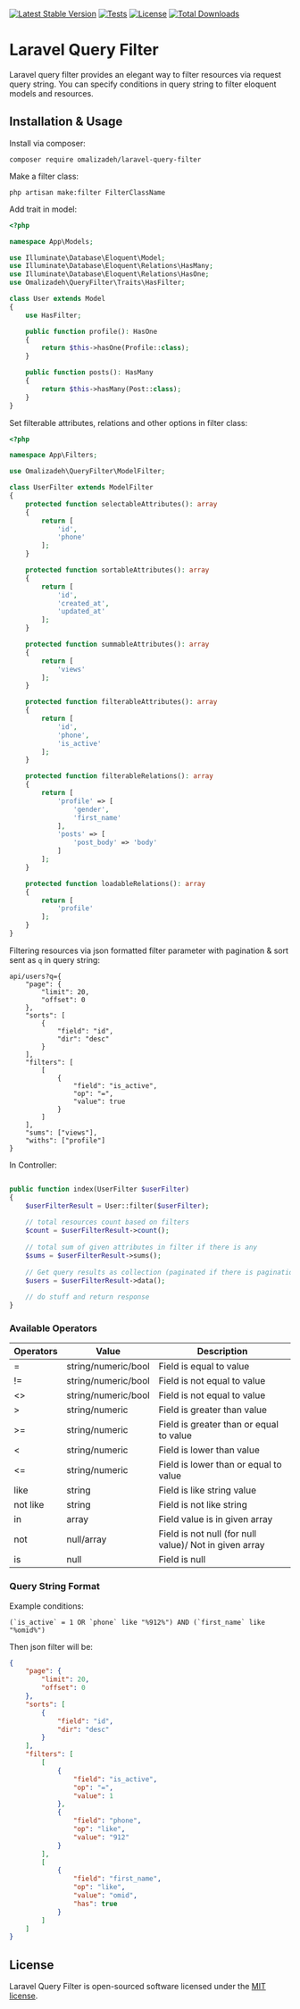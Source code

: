 [![Latest Stable Version](https://poser.pugx.org/omalizadeh/laravel-query-filter/v)](https://packagist.org/packages/omalizadeh/laravel-query-filter)
[![Tests](https://github.com/omalizadeh/laravel-query-filter/actions/workflows/tests.yml/badge.svg)](https://github.com/omalizadeh/laravel-query-filter/actions/workflows/tests.yml)
[![License](https://poser.pugx.org/omalizadeh/laravel-query-filter/license)](https://packagist.org/packages/omalizadeh/laravel-query-filter)
[![Total Downloads](https://poser.pugx.org/omalizadeh/laravel-query-filter/downloads)](https://packagist.org/packages/omalizadeh/laravel-query-filter)

# Laravel Query Filter

Laravel query filter provides an elegant way to filter resources via request query string. You can specify conditions in
query string to filter eloquent models and resources.

## Installation & Usage

Install via composer:

```
composer require omalizadeh/laravel-query-filter
```

Make a filter class:

```
php artisan make:filter FilterClassName
```

Add trait in model:

```php
<?php

namespace App\Models;

use Illuminate\Database\Eloquent\Model;
use Illuminate\Database\Eloquent\Relations\HasMany;
use Illuminate\Database\Eloquent\Relations\HasOne;
use Omalizadeh\QueryFilter\Traits\HasFilter;

class User extends Model
{
    use HasFilter;

    public function profile(): HasOne
    {
        return $this->hasOne(Profile::class);
    }

    public function posts(): HasMany
    {
        return $this->hasMany(Post::class);
    }
}
```

Set filterable attributes, relations and other options in filter class:

```php
<?php

namespace App\Filters;

use Omalizadeh\QueryFilter\ModelFilter;

class UserFilter extends ModelFilter
{
    protected function selectableAttributes(): array
    {
        return [
            'id',
            'phone'
        ];
    }

    protected function sortableAttributes(): array
    {
        return [
            'id',
            'created_at',
            'updated_at'
        ];
    }

    protected function summableAttributes(): array
    {
        return [
            'views'
        ];
    }

    protected function filterableAttributes(): array
    {
        return [
            'id',
            'phone',
            'is_active'
        ];
    }

    protected function filterableRelations(): array
    {
        return [
            'profile' => [
                'gender',
                'first_name'
            ],
            'posts' => [
                'post_body' => 'body'
            ]
        ];
    }

    protected function loadableRelations(): array
    {
        return [
            'profile'
        ];
    }
}
```

Filtering resources via json formatted filter parameter with pagination & sort sent as `q` in query string:

```
api/users?q={
    "page": {
        "limit": 20,
        "offset": 0
    },
    "sorts": [
        {
            "field": "id",
            "dir": "desc"
        }
    ],
    "filters": [
        [
            {
                "field": "is_active",
                "op": "=",
                "value": true
            }
        ]
    ],
    "sums": ["views"],
    "withs": ["profile"]
}
```

In Controller:

```php

public function index(UserFilter $userFilter)
{
    $userFilterResult = User::filter($userFilter);
    
    // total resources count based on filters
    $count = $userFilterResult->count();
    
    // total sum of given attributes in filter if there is any
    $sums = $userFilterResult->sums();
    
    // Get query results as collection (paginated if there is pagination in filters)
    $users = $userFilterResult->data();
    
    // do stuff and return response
}
```

### Available Operators

| Operators | Value          | Description                                            |
| --------- | -------------- | ------------------------------------------------------ |
| =         | string/numeric/bool | Field is equal to value                                |
| !=        | string/numeric/bool | Field is not equal to value                            |
| <>        | string/numeric/bool | Field is not equal to value                            |
| >         | string/numeric | Field is greater than value                            |
| >=        | string/numeric | Field is greater than or equal to value                |
| <         | string/numeric | Field is lower than value                              |
| <=        | string/numeric | Field is lower than or equal to value                  |
| like      | string         | Field is like string value                             |
| not like  | string         | Field is not like string                               |
| in        | array          | Field value is in given array                          |
| not       | null/array     | Field is not null (for null value)/ Not in given array |
| is        | null           | Field is null                                          |

### Query String Format

Example conditions:

```
(`is_active` = 1 OR `phone` like "%912%") AND (`first_name` like "%omid%")
```

Then json filter will be:

```json
{
    "page": {
        "limit": 20,
        "offset": 0
    },
    "sorts": [
        {
            "field": "id",
            "dir": "desc"
        }
    ],
    "filters": [
        [
            {
                "field": "is_active",
                "op": "=",
                "value": 1
            },
            {
                "field": "phone",
                "op": "like",
                "value": "912"
            }
        ],
        [
            {
                "field": "first_name",
                "op": "like",
                "value": "omid",
                "has": true
            }
        ]
    ]
}
```

## License

Laravel Query Filter is open-sourced software licensed under the [MIT license](LICENSE).
